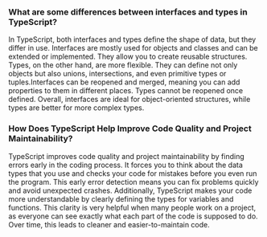 ### What are some differences between interfaces and types in TypeScript?

In TypeScript, both interfaces and types define the shape of data, but they differ in use. Interfaces are mostly used for objects and classes and can be extended or implemented. They allow you to create reusable structures. Types, on the other hand, are more flexible. They can define not only objects but also unions, intersections, and even primitive types or tuples.Interfaces can be reopened and merged, meaning you can add properties to them in different places. Types cannot be reopened once defined. Overall, interfaces are ideal for object-oriented structures, while types are better for more complex types.

### How Does TypeScript Help Improve Code Quality and Project Maintainability?

TypeScript improves code quality and project maintainability by finding errors early in the coding process. It forces you to think about the data types that you use and checks your code for mistakes before you even run the program. This early error detection means you can fix problems quickly and avoid unexpected crashes. Additionally, TypeScript makes your code more understandable by clearly defining the types for variables and functions. This clarity is very helpful when many people work on a project, as everyone can see exactly what each part of the code is supposed to do. Over time, this leads to cleaner and easier-to-maintain code.
